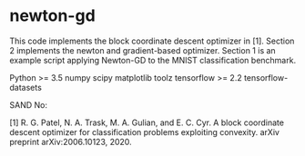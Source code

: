 # newton-gd

This code implements the block coordinate descent optimizer in [1]. Section 2 implements the newton and gradient-based optimizer. Section 1 is an example script applying Newton-GD to the MNIST classification benchmark.

Python >= 3.5
numpy
scipy
matplotlib
toolz
tensorflow >= 2.2
tensorflow-datasets

SAND No: 

[1] R. G. Patel, N. A. Trask, M. A. Gulian, and E. C. Cyr. A block coordinate descent optimizer for classification problems exploiting convexity. arXiv preprint arXiv:2006.10123, 2020.